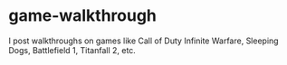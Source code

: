 # game-walkthrough
I post walkthroughs on games like Call of Duty Infinite Warfare, Sleeping Dogs, Battlefield 1, Titanfall 2, etc.
